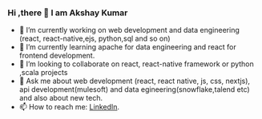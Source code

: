 ### Hi ,there 👋 I am Akshay Kumar

- 🔭 I’m currently working on web development and data engineering (react, react-native,ejs, python,sql and so on)
- 🌱 I’m currently learning apache for data engineering and react for frontend development.
- 👯 I’m looking to collaborate on react, react-native framework or python ,scala projects 
- 💬 Ask me about web development (react, react native, js, css, nextjs), api development(mulesoft) and data egineering(snowflake,talend etc) and also about new tech.
- 📫 How to reach me: <a href="https://www.linkedin.com/in/akshaykumark603/">LinkedIn</a>.
